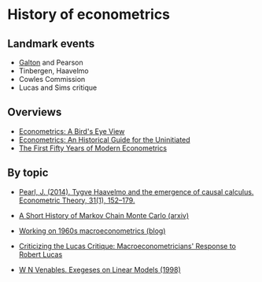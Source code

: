 History of econometrics
=======================

## Landmark events

- [Galton](http://jse.amstat.org/v9n3/stanton.html) and Pearson 
- Tinbergen, Haavelmo
- Cowles Commission
- Lucas and Sims critique


## Overviews

- [Econometrics: A Bird's Eye View](http://ftp.iza.org/dp2458.pdf)
- [Econometrics: An Historical Guide for the Uninitiated](https://www.le.ac.uk/economics/research/RePEc/lec/leecon/dp14-05.pdf)
- [The First Fifty Years of Modern Econometrics](https://www.researchgate.net/publication/24119912_The_First_Fifty_Years_of_Modern_Econometrics)


## By topic

- [Pearl, J. (2014). Tygve Haavelmo and the emergence of causal calculus. Econometric Theory, 31(1), 152–179.](ucla.in/2mhxKdO) 

- [A Short History of Markov Chain Monte Carlo (arxiv)](https://arxiv.org/pdf/0808.2902.pdf)

- [Working on 1960s macroeconometrics (blog)](https://beatricecherrier.wordpress.com/2018/10/15/working-on-1960s-macroeconometrics-theres-an-echo-on-the-line)

- [Criticizing the Lucas Critique: Macroeconometricians' Response to Robert Lucas](https://papers.ssrn.com/sol3/papers.cfm?abstract_id=2837766)

- [W N Venables. Exegeses on Linear Models (1998)](https://www.stats.ox.ac.uk/pub/MASS3/Exegeses.pdf)